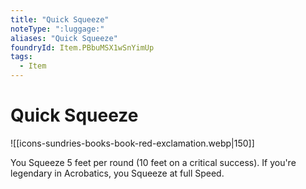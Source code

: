 ```yaml
---
title: "Quick Squeeze"
noteType: ":luggage:"
aliases: "Quick Squeeze"
foundryId: Item.PBbuMSX1wSnYimUp
tags:
  - Item
---
```


# Quick Squeeze
![[icons-sundries-books-book-red-exclamation.webp|150]]

You Squeeze 5 feet per round (10 feet on a critical success). If you're legendary in Acrobatics, you Squeeze at full Speed.

